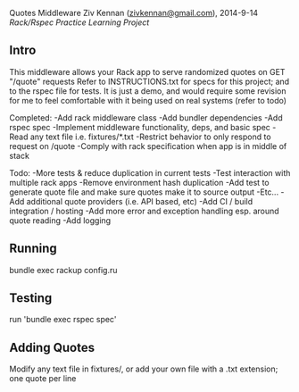 Quotes Middleware
Ziv Kennan (zivkennan@gmail.com), 2014-9-14
*Rack/Rspec Practice Learning Project*

Intro
-----
This middleware allows your Rack app to serve randomized quotes on GET "/quote" requests
Refer to INSTRUCTIONS.txt for specs for this project; and to the rspec file for tests.
It is just a demo, and would require some revision for me to feel comfortable with it being used on real systems (refer to todo)

Completed:
-Add rack middleware class
-Add bundler dependencies 
-Add rspec spec
-Implement middleware functionality, deps, and basic spec
-Read any text file i.e. fixtures/*.txt
-Restrict behavior to only respond to request on /quote
-Comply with rack specification when app is in middle of stack

Todo:
-More tests & reduce duplication in current tests
	-Test interaction with multiple rack apps
	-Remove environment hash duplication
	-Add test to generate quote file and make sure quotes make it to source output
	-Etc...
-Add additional quote providers (i.e. API based, etc)
-Add CI / build integration / hosting
-Add more error and exception handling esp. around quote reading
-Add logging

Running
-------
bundle exec rackup config.ru

Testing
-------
run 'bundle exec rspec spec'

Adding Quotes
--------------
Modify any text file in fixtures/, or add your own file with a .txt extension; one quote per line
